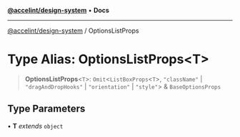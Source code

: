 [**@accelint/design-system**](../README.md) • **Docs**

***

[@accelint/design-system](../README.md) / OptionsListProps

# Type Alias: OptionsListProps\<T\>

> **OptionsListProps**\<`T`\>: `Omit`\<`ListBoxProps`\<`T`\>, `"className"` \| `"dragAndDropHooks"` \| `"orientation"` \| `"style"`\> & `BaseOptionsProps`

## Type Parameters

• **T** *extends* `object`
